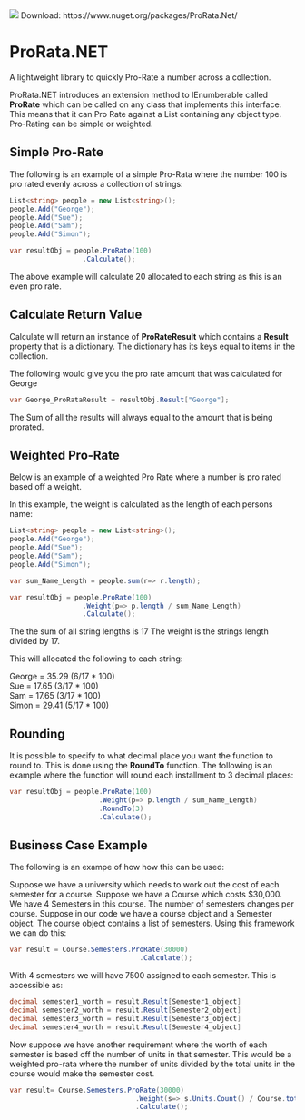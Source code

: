 <img src="https://ci.appveyor.com/api/projects/status/6ykjs2ttkx8s80yf?svg=true" />
Download: https://www.nuget.org/packages/ProRata.Net/

# ProRata.NET

A lightweight library to quickly Pro-Rate a number across a collection.

ProRata.NET introduces an extension method to IEnumberable<T> called **ProRate** which can be called on any class that implements this interface. This means that it can Pro Rate against a List containing any object type. Pro-Rating can be simple or weighted.

## Simple Pro-Rate

The following is an example of a simple Pro-Rata where the number 100 is pro rated evenly across a collection of strings:

```csharp
List<string> people = new List<string>();
people.Add("George");
people.Add("Sue");
people.Add("Sam");
people.Add("Simon");

var resultObj = people.ProRate(100)
                  .Calculate();
```

The above example will calculate 20 allocated to each string as this is an even pro rate.

## Calculate Return Value

Calculate will return an instance of **ProRateResult<T>** which contains a **Result** property that is a dictionary.
The dictionary has its keys equal to items in the collection. 

The following would give you the pro rate amount that was calculated for George

```csharp
var George_ProRataResult = resultObj.Result["George"];
```

The Sum of all the results will always equal to the amount that is being prorated.

## Weighted Pro-Rate

Below is an example of a weighted Pro Rate where a number is pro rated based off a weight. 

In this example, the weight is calculated as the length of each persons name:

```csharp
List<string> people = new List<string>();
people.Add("George");
people.Add("Sue");
people.Add("Sam");
people.Add("Simon");

var sum_Name_Length = people.sum(r=> r.length);

var resultObj = people.ProRate(100)
                  .Weight(p=> p.length / sum_Name_Length)
                  .Calculate();
```

The the sum of all string lengths is 17
The weight is the strings length divided by 17.

This will allocated the following to each string:

George = 35.29 (6/17 * 100)<br />
Sue = 17.65 (3/17 * 100)<br />
Sam = 17.65 (3/17 * 100)<br />
Simon = 29.41 (5/17 * 100)

## Rounding

It is possible to specify to what decimal place you want the function to round to. This is done using the **RoundTo** function.
The following is an example where the function will round each installment to 3 decimal places:

```csharp
var resultObj = people.ProRate(100)
                      .Weight(p=> p.length / sum_Name_Length)
                      .RoundTo(3)
                      .Calculate();
```

## Business Case Example

The following is an exampe of how how this can be used:

Suppose we have a university which needs to work out the cost of each semester for a course. 
Suppose we have a Course which costs $30,000. We have 4 Semesters in this course. The number of semesters changes per course.
Suppose in our code we have a course object and a Semester object. The course object contains a list of semesters. Using this framework we can do this:

```csharp
var result = Course.Semesters.ProRate(30000)
                                .Calculate();
```
With 4 semesters we will have 7500 assigned to each semester.
This is accessible as:
```csharp
decimal semester1_worth = result.Result[Semester1_object]
decimal semester2_worth = result.Result[Semester2_object]
decimal semester3_worth = result.Result[Semester3_object]
decimal semester4_worth = result.Result[Semester4_object]
```

Now suppose we have another requirement where the worth of each semester is based off the number of units in that semester. This would be a weighted pro-rata where the number of units divided by the total units in the course would make the semester cost.

```csharp
var result= Course.Semesters.ProRate(30000)
                               .Weight(s=> s.Units.Count() / Course.total_units_count)
                               .Calculate();
```



